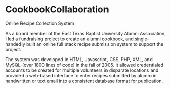 # CookbookCollaboration
Online Recipe Collection System

As a board member of the East Texas Baptist University Alumni Association, I led 
a fundraising project to create an alumni cookbook, and single-handedly built an
online full stack recipe submission system to support the project.

The system was developed in HTML, Javascript, CSS, PHP, XML, and MySQL (over 
1800 lines of code) in the fall of 2005. It allowed credentialed accounts to be 
created for multiple volunteers in disparate locations and provided a web-based 
interface to enter recipes submitted by alumni in handwritten or text email into
a consistent database format for publication.
